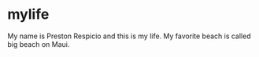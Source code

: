 # mylife
My name is Preston Respicio and this is my life.
My favorite beach is called big beach on Maui.
